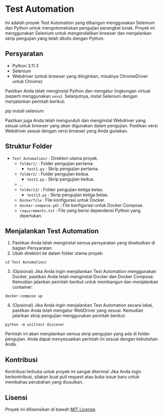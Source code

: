 # Test Automation

Ini adalah proyek Test Automation yang dibangun menggunakan Selenium dan Python untuk mengotomatiskan pengujian perangkat lunak. Proyek ini menggunakan Selenium untuk mengendalikan browser dan menjalankan skrip pengujian yang telah ditulis dengan Python.

## Persyaratan

- Python 3.11.3
- Selenium
- Webdriver (untuk browser yang diinginkan, misalnya ChromeDriver untuk Chrome)

Pastikan Anda telah menginstal Python dan mengatur lingkungan virtual (seperti menggunakan `venv`). Selanjutnya, instal Selenium dengan menjalankan perintah berikut:

pip install selenium

Pastikan juga Anda telah mengunduh dan menginstal Webdriver yang sesuai untuk browser yang akan digunakan dalam pengujian. Pastikan versi Webdriver sesuai dengan versi browser yang Anda gunakan.

## Struktur Folder

- `Test Automation/` : Direktori utama proyek.
    - `folder1/` : Folder pengujian pertama.
        - `test1.py` : Skrip pengujian pertama.
    - `folder2/` : Folder pengujian kedua.
        - `test2.py` : Skrip pengujian kedua.
    - ...
    - `folder13/` : Folder pengujian ketiga belas.
        - `test13.py` : Skrip pengujian ketiga belas.
    - `Dockerfile` : File konfigurasi untuk Docker.
    - `docker-compose.yml` : File konfigurasi untuk Docker Compose.
    - `requirements.txt` : File yang berisi dependensi Python yang diperlukan.

## Menjalankan Test Automation

1. Pastikan Anda telah menginstal semua persyaratan yang disebutkan di bagian Persyaratan.
2. Ubah direktori ke dalam folder utama proyek:

```
cd Test Automation/
```

3. (Opsional) Jika Anda ingin menjalankan Test Automation menggunakan Docker, pastikan Anda telah menginstal Docker dan Docker Compose. Kemudian jalankan perintah berikut untuk membangun dan menjalankan container:

```
docker-compose up
```

4. (Opsional) Jika Anda ingin menjalankan Test Automation secara lokal, pastikan Anda telah mengatur WebDriver yang sesuai. Kemudian jalankan skrip pengujian menggunakan perintah berikut:

```
python -m unittest discover
```

Perintah ini akan menjalankan semua skrip pengujian yang ada di folder pengujian. Anda dapat menyesuaikan perintah ini sesuai dengan kebutuhan Anda.

## Kontribusi

Kontribusi terbuka untuk proyek ini sangat diterima! Jika Anda ingin berkontribusi, silakan buat pull request atau buka issue baru untuk membahas perubahan yang diusulkan.

## Lisensi

Proyek ini dilisensikan di bawah [MIT License](LICENSE).